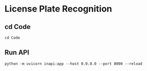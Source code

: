 # License Plate Recognition

## cd Code
```
cd Code
```
## Run API
```
python -m uvicorn inapi:app --host 0.0.0.0 --port 8000 --reload
```



